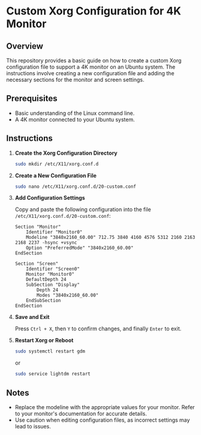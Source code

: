 # Custom Xorg Configuration for 4K Monitor

## Overview

This repository provides a basic guide on how to create a custom Xorg configuration file to support a 4K monitor on an Ubuntu system. The instructions involve creating a new configuration file and adding the necessary sections for the monitor and screen settings.

## Prerequisites

- Basic understanding of the Linux command line.
- A 4K monitor connected to your Ubuntu system.

## Instructions

1. **Create the Xorg Configuration Directory**

    ```bash
    sudo mkdir /etc/X11/xorg.conf.d
    ```

2. **Create a New Configuration File**

    ```bash
    sudo nano /etc/X11/xorg.conf.d/20-custom.conf
    ```

3. **Add Configuration Settings**

    Copy and paste the following configuration into the file `/etc/X11/xorg.conf.d/20-custom.conf`:

    ```plaintext
    Section "Monitor"
        Identifier "Monitor0"
        Modeline "3840x2160_60.00" 712.75 3840 4160 4576 5312 2160 2163 2168 2237 -hsync +vsync
        Option "PreferredMode" "3840x2160_60.00"
    EndSection

    Section "Screen"
        Identifier "Screen0"
        Monitor "Monitor0"
        DefaultDepth 24
        SubSection "Display"
            Depth 24
            Modes "3840x2160_60.00"
        EndSubSection
    EndSection
    ```

4. **Save and Exit**

    Press `Ctrl + X`, then `Y` to confirm changes, and finally `Enter` to exit.

5. **Restart Xorg or Reboot**

    ```bash
    sudo systemctl restart gdm
    ```

    or

    ```bash
    sudo service lightdm restart
    ```

## Notes

- Replace the modeline with the appropriate values for your monitor. Refer to your monitor's documentation for accurate details.
- Use caution when editing configuration files, as incorrect settings may lead to issues.
